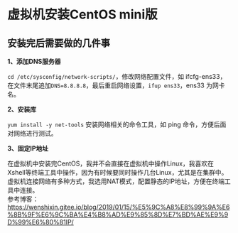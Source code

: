 # 虚拟机安装CentOS mini版

## 安装完后需要做的几件事

**1、添加DNS服务器**

`cd /etc/sysconfig/network-scripts/`，修改网络配置文件，如 ifcfg-ens33，在文件末尾追加`DNS=8.8.8.8`，最后重启网络设置，`ifup ens33`，ens33 为网卡名。

**2、安装库**

`yum install -y net-tools` 安装网络相关的命令工具，如 ping 命令，方便后面对网络进行测试。

**3、固定IP地址**

在虚拟机中安装完CentOS，我并不会直接在虚拟机中操作Linux，我喜欢在Xshell等终端工具中操作，因为有时候要同时操作几台Linux，尤其是在集群中。虚拟机连接网络有多种方式，我选用NAT模式，配置静态的IP地址，方便在终端工具中连接。  
参考博客：https://wenshixin.gitee.io/blog/2019/01/15/%E5%9C%A8%E8%99%9A%E6%8B%9F%E6%9C%BA%E4%B8%AD%E9%85%8D%E7%BD%AE%E9%9D%99%E6%80%81IP/
